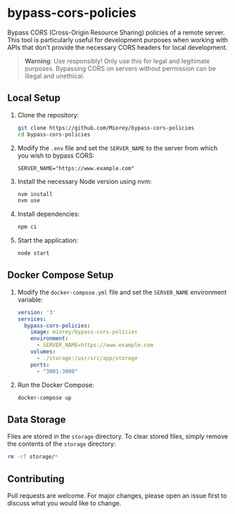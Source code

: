 # bypass-cors-policies

Bypass CORS (Cross-Origin Resource Sharing) policies of a remote server. This tool is particularly useful for development purposes when working with APIs that don't provide the necessary CORS headers for local development.

> **Warning**: Use responsibly! Only use this for legal and legitimate purposes. Bypassing CORS on servers without permission can be illegal and unethical.

## Local Setup

1. Clone the repository:
    ```bash
    git clone https://github.com/Miorey/bypass-cors-policies
    cd bypass-cors-policies
    ```

2. Modify the `.env` file and set the `SERVER_NAME` to the server from which you wish to bypass CORS:
    ```env
    SERVER_NAME="https://www.example.com"
    ```

3. Install the necessary Node version using nvm:
    ```bash
    nvm install
    nvm use
    ```

4. Install dependencies:
    ```bash
    npm ci
    ```

5. Start the application:
    ```bash
    node start
    ```

## Docker Compose Setup

1. Modify the `docker-compose.yml` file and set the `SERVER_NAME` environment variable:

    ```yaml
    version: '3'
    services:
      bypass-cors-policies:
        image: miorey/bypass-cors-policies
        environment:
          - SERVER_NAME=https://www.example.com
        volumes:
          - ./storage:/usr/src/app/storage
        ports:
          - "3001:3000"
    ```

2. Run the Docker Compose:
    ```bash
    docker-compose up
    ```

## Data Storage

Files are stored in the `storage` directory. To clear stored files, simply remove the contents of the `storage` directory:
```bash
rm -rf storage/*
```

## Contributing

Pull requests are welcome. For major changes, please open an issue first to discuss what you would like to change.



